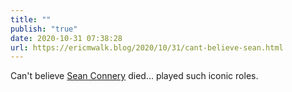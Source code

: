 ```yaml
---
title: ""
publish: "true"
date: 2020-10-31 07:38:28
url: https://ericmwalk.blog/2020/10/31/cant-believe-sean.html
---
```


Can't believe [Sean Connery](https://www.nytimes.com/2020/10/31/movies/sean-connery-dead.html) died... played such iconic roles.